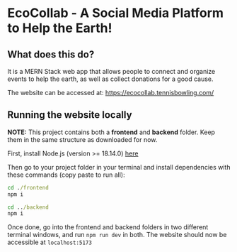 # EcoCollab - A Social Media Platform to Help the Earth!
## What does this do?
It is a MERN Stack web app that allows people to connect and organize events to help the earth, as well as collect donations for a good cause.

The website can be accessed at: https://ecocollab.tennisbowling.com/

## Running the website locally
**NOTE:** This project contains both a **frontend** and **backend** folder. Keep them in the same structure as downloaded for now.

First, install Node.js (version >= 18.14.0) [here](https://nodejs.org/en)

Then go to your project folder in your terminal and install dependencies with these commands (copy paste to run all):
```cmd
cd ./frontend
npm i

cd ../backend
npm i
```
Once done, go into the frontend and backend folders in two different terminal windows, and run `npm run dev` in both. The website should now be accessible at `localhost:5173`
